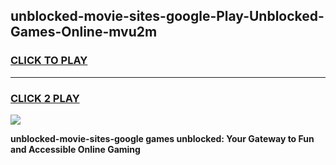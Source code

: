 
## unblocked-movie-sites-google-Play-Unblocked-Games-Online-mvu2m
<h3>
<a href="https://premium76.site?title=unblocked-movie-sites-google&ref=25A">CLICK TO PLAY</a></h3>
<hr>

<h3>
<a href="https://premium76.site?title=unblocked-movie-sites-google&ref=25A">CLICK 2 PLAY</a>
  
</h3>

<a href="https://premium76.site?title=unblocked-movie-sites-google&ref=25A"><img src="https://clearcache.store/games.png"></a>


**unblocked-movie-sites-google games unblocked: Your Gateway to Fun and Accessible Online Gaming**
